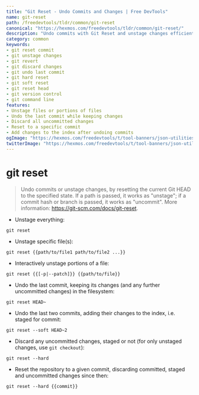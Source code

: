 ```yaml
---
title: "Git Reset - Undo Commits and Changes | Free DevTools"
name: git-reset
path: /freedevtools/tldr/common/git-reset
canonical: "https://hexmos.com/freedevtools/tldr/common/git-reset/"
description: "Undo commits with Git Reset and unstage changes efficiently. Revert to previous states, keeping or discarding changes. Free online tool, no registration required."
category: common
keywords:
- git reset commit
- git unstage changes
- git revert
- git discard changes
- git undo last commit
- git hard reset
- git soft reset
- git reset head
- git version control
- git command line
features:
- Unstage files or portions of files
- Undo the last commit while keeping changes
- Discard all uncommitted changes
- Reset to a specific commit
- Add changes to the index after undoing commits
ogImage: "https://hexmos.com/freedevtools/t/tool-banners/json-utilities-banner.png"
twitterImage: "https://hexmos.com/freedevtools/t/tool-banners/json-utilities-banner.png"
---
```


# git reset

> Undo commits or unstage changes, by resetting the current Git HEAD to the specified state.
> If a path is passed, it works as "unstage"; if a commit hash or branch is passed, it works as "uncommit".
> More information: <https://git-scm.com/docs/git-reset>.

- Unstage everything:

`git reset`

- Unstage specific file(s):

`git reset {{path/to/file1 path/to/file2 ...}}`

- Interactively unstage portions of a file:

`git reset {{[-p|--patch]}} {{path/to/file}}`

- Undo the last commit, keeping its changes (and any further uncommitted changes) in the filesystem:

`git reset HEAD~`

- Undo the last two commits, adding their changes to the index, i.e. staged for commit:

`git reset --soft HEAD~2`

- Discard any uncommitted changes, staged or not (for only unstaged changes, use `git checkout`):

`git reset --hard`

- Reset the repository to a given commit, discarding committed, staged and uncommitted changes since then:

`git reset --hard {{commit}}`
